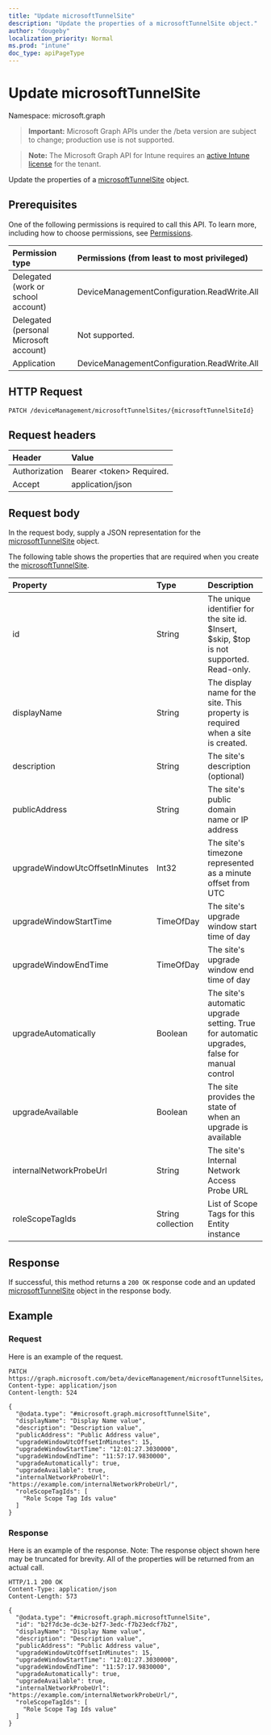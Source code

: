 ```yaml
---
title: "Update microsoftTunnelSite"
description: "Update the properties of a microsoftTunnelSite object."
author: "dougeby"
localization_priority: Normal
ms.prod: "intune"
doc_type: apiPageType
---
```


# Update microsoftTunnelSite

Namespace: microsoft.graph

> **Important:** Microsoft Graph APIs under the /beta version are subject to change; production use is not supported.

> **Note:** The Microsoft Graph API for Intune requires an [active Intune license](https://go.microsoft.com/fwlink/?linkid=839381) for the tenant.

Update the properties of a [microsoftTunnelSite](../resources/intune-mstunnel-microsofttunnelsite.md) object.

## Prerequisites
One of the following permissions is required to call this API. To learn more, including how to choose permissions, see [Permissions](/graph/permissions-reference).

|Permission type|Permissions (from least to most privileged)|
|:---|:---|
|Delegated (work or school account)|DeviceManagementConfiguration.ReadWrite.All|
|Delegated (personal Microsoft account)|Not supported.|
|Application|DeviceManagementConfiguration.ReadWrite.All|

## HTTP Request
<!-- {
  "blockType": "ignored"
}
-->
``` http
PATCH /deviceManagement/microsoftTunnelSites/{microsoftTunnelSiteId}
```

## Request headers
|Header|Value|
|:---|:---|
|Authorization|Bearer &lt;token&gt; Required.|
|Accept|application/json|

## Request body
In the request body, supply a JSON representation for the [microsoftTunnelSite](../resources/intune-mstunnel-microsofttunnelsite.md) object.

The following table shows the properties that are required when you create the [microsoftTunnelSite](../resources/intune-mstunnel-microsofttunnelsite.md).

|Property|Type|Description|
|:---|:---|:---|
|id|String|The unique identifier for the site id. $Insert, $skip, $top is not supported. Read-only.|
|displayName|String|The display name for the site. This property is required when a site is created.|
|description|String|The site's description (optional)|
|publicAddress|String|The site's public domain name or IP address|
|upgradeWindowUtcOffsetInMinutes|Int32|The site's timezone represented as a minute offset from UTC|
|upgradeWindowStartTime|TimeOfDay|The site's upgrade window start time of day|
|upgradeWindowEndTime|TimeOfDay|The site's upgrade window end time of day|
|upgradeAutomatically|Boolean|The site's automatic upgrade setting. True for automatic upgrades, false for manual control|
|upgradeAvailable|Boolean|The site provides the state of when an upgrade is available|
|internalNetworkProbeUrl|String|The site's Internal Network Access Probe URL|
|roleScopeTagIds|String collection|List of Scope Tags for this Entity instance|



## Response
If successful, this method returns a `200 OK` response code and an updated [microsoftTunnelSite](../resources/intune-mstunnel-microsofttunnelsite.md) object in the response body.

## Example

### Request
Here is an example of the request.
``` http
PATCH https://graph.microsoft.com/beta/deviceManagement/microsoftTunnelSites/{microsoftTunnelSiteId}
Content-type: application/json
Content-length: 524

{
  "@odata.type": "#microsoft.graph.microsoftTunnelSite",
  "displayName": "Display Name value",
  "description": "Description value",
  "publicAddress": "Public Address value",
  "upgradeWindowUtcOffsetInMinutes": 15,
  "upgradeWindowStartTime": "12:01:27.3030000",
  "upgradeWindowEndTime": "11:57:17.9830000",
  "upgradeAutomatically": true,
  "upgradeAvailable": true,
  "internalNetworkProbeUrl": "https://example.com/internalNetworkProbeUrl/",
  "roleScopeTagIds": [
    "Role Scope Tag Ids value"
  ]
}
```

### Response
Here is an example of the response. Note: The response object shown here may be truncated for brevity. All of the properties will be returned from an actual call.
``` http
HTTP/1.1 200 OK
Content-Type: application/json
Content-Length: 573

{
  "@odata.type": "#microsoft.graph.microsoftTunnelSite",
  "id": "b2f7dc3e-dc3e-b2f7-3edc-f7b23edcf7b2",
  "displayName": "Display Name value",
  "description": "Description value",
  "publicAddress": "Public Address value",
  "upgradeWindowUtcOffsetInMinutes": 15,
  "upgradeWindowStartTime": "12:01:27.3030000",
  "upgradeWindowEndTime": "11:57:17.9830000",
  "upgradeAutomatically": true,
  "upgradeAvailable": true,
  "internalNetworkProbeUrl": "https://example.com/internalNetworkProbeUrl/",
  "roleScopeTagIds": [
    "Role Scope Tag Ids value"
  ]
}
```





